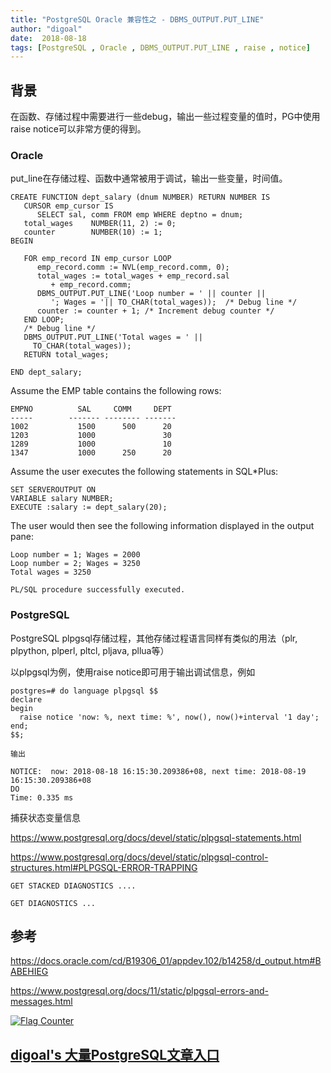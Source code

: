 ```yaml
---
title: "PostgreSQL Oracle 兼容性之 - DBMS_OUTPUT.PUT_LINE"
author: "digoal"
date:  2018-08-18
tags: [PostgreSQL , Oracle , DBMS_OUTPUT.PUT_LINE , raise , notice]
---
```

## 背景    
在函数、存储过程中需要进行一些debug，输出一些过程变量的值时，PG中使用raise notice可以非常方便的得到。  
  
### Oracle  
put_line在存储过程、函数中通常被用于调试，输出一些变量，时间值。  
  
```  
CREATE FUNCTION dept_salary (dnum NUMBER) RETURN NUMBER IS  
   CURSOR emp_cursor IS  
      SELECT sal, comm FROM emp WHERE deptno = dnum;  
   total_wages    NUMBER(11, 2) := 0;  
   counter        NUMBER(10) := 1;  
BEGIN  
  
   FOR emp_record IN emp_cursor LOOP  
      emp_record.comm := NVL(emp_record.comm, 0);  
      total_wages := total_wages + emp_record.sal  
         + emp_record.comm;  
      DBMS_OUTPUT.PUT_LINE('Loop number = ' || counter ||   
         '; Wages = '|| TO_CHAR(total_wages));  /* Debug line */  
      counter := counter + 1; /* Increment debug counter */  
   END LOOP;  
   /* Debug line */  
   DBMS_OUTPUT.PUT_LINE('Total wages = ' ||  
     TO_CHAR(total_wages));   
   RETURN total_wages;  
  
END dept_salary;  
```  
  
Assume the EMP table contains the following rows:  
  
  
```  
EMPNO          SAL     COMM     DEPT  
-----        ------- -------- -------  
1002           1500      500      20  
1203           1000               30  
1289           1000               10  
1347           1000      250      20  
```  
  
Assume the user executes the following statements in SQL*Plus:  
  
  
```  
SET SERVEROUTPUT ON  
VARIABLE salary NUMBER;  
EXECUTE :salary := dept_salary(20);  
```  
  
The user would then see the following information displayed in the output pane:  
  
```  
Loop number = 1; Wages = 2000  
Loop number = 2; Wages = 3250  
Total wages = 3250  
  
PL/SQL procedure successfully executed.  
```  
  
### PostgreSQL  
PostgreSQL plpgsql存储过程，其他存储过程语言同样有类似的用法（plr, plpython, plperl, pltcl, pljava, pllua等）  
  
以plpgsql为例，使用raise notice即可用于输出调试信息，例如  
  
```  
postgres=# do language plpgsql $$  
declare  
begin  
  raise notice 'now: %, next time: %', now(), now()+interval '1 day';  
end;  
$$;  
  
输出  
  
NOTICE:  now: 2018-08-18 16:15:30.209386+08, next time: 2018-08-19 16:15:30.209386+08  
DO  
Time: 0.335 ms  
```  
  
捕获状态变量信息  
  
https://www.postgresql.org/docs/devel/static/plpgsql-statements.html  
  
https://www.postgresql.org/docs/devel/static/plpgsql-control-structures.html#PLPGSQL-ERROR-TRAPPING  
  
```  
GET STACKED DIAGNOSTICS ....  
  
GET DIAGNOSTICS ...  
```  
  
## 参考  
https://docs.oracle.com/cd/B19306_01/appdev.102/b14258/d_output.htm#BABEHIEG  
  
https://www.postgresql.org/docs/11/static/plpgsql-errors-and-messages.html  
  
  
  
<a rel="nofollow" href="http://info.flagcounter.com/h9V1"  ><img src="http://s03.flagcounter.com/count/h9V1/bg_FFFFFF/txt_000000/border_CCCCCC/columns_2/maxflags_12/viewers_0/labels_0/pageviews_0/flags_0/"  alt="Flag Counter"  border="0"  ></a>  
  
  
  
  
  
  
## [digoal's 大量PostgreSQL文章入口](https://github.com/digoal/blog/blob/master/README.md "22709685feb7cab07d30f30387f0a9ae")
  

